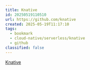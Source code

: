 ```yaml
---
title: Knative
id: 20250519110510
url: https://github.com/knative
created: 2025-05-19T11:17:10
tags:
  - bookmark
  - cloud-native/serverless/knative
  - github
classified: false
---
```

[Knative](https://github.com/knative)

